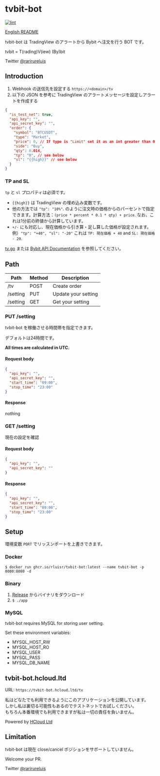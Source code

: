 tvbit-bot
============

[![lint](https://github.com/rluisr/tvbit-bot/actions/workflows/lint.yml/badge.svg?branch=master)](https://github.com/rluisr/tvbit-bot/actions/workflows/lint.yml)

[English README](README.md)

tvbit-bot は TradingView のアラートから Bybit へ注文を行う BOT です。

tvbit = T(rading)V(iew) (By)bit

Twitter [@rarirureluis](https://twitter.com/rarirureluis)

Introduction
-------------

1. Webhook の送信先を設定する `https://<domain>/tv`
2. 以下の JSON を参考に TradingView のアラートメッセージを設定しアラートを作成する

```json
{
  "is_test_net": true,
  "api_key": "",
  "api_secret_key": "",
  "order": {
    "symbol": "BTCUSDT",
    "type": "Market",
    "price": 0, // If type is "Limit" set it as an int greater than 0
    "side": "Buy",
    "qty": 0.014,
    "tp": "0", // see below
    "sl": "{{high}}" // see below
  }
}
```

### TP and SL

`tp` と `sl` プロパティは必須です。

- `{{high}}` は TradingView の埋め込み変数です。
- 他の方法では `"tp": "10%"`. のように注文時の価格からのパーセントで指定できます。計算方法：`(price * percent * 0.1 * qty) + price`. なお、これは1分前の終値から計算しています。
- `+/-` にも対応し、現在価格から引き算・足し算した価格が設定されます。例）`"tp": "+40", "sl": "-20"` これは `TP: 現在価格 + 40` and `SL: 現在価格 - 20`.

[tv.go](pkg/domain/tv.go) または [Bybit API Documentation](https://bybit-exchange.github.io/docs/linear/#:~:text=Transaction%20timestamp-,order,-How%20to%20Subscribe) を参照してください。

Path
-----

| Path     | Method | Description         |
|----------|--------|---------------------|
| /tv      | POST   | Create order        |
| /setting | PUT    | Update your setting |
| /setting | GET    | Get your setting    |

### PUT /setting

tvbit-bot を稼働させる時間帯を指定できます。

デフォルトは24時間です。

**All times are calculated in UTC.**

#### Request body

```json
{
  "api_key": "",
  "api_secret_key": "",
  "start_time": "09:00",
  "stop_time": "23:00"
}
```

#### Response

nothing

### GET /setting

現在の設定を確認

#### Request body

```json
{
  "api_key": "",
  "api_secret_key": ""
}
```

#### Response

```json
{
  "api_key": "",
  "api_secret_key": "",
  "start_time": "09:00",
  "stop_time": "23:00"
}
```

Setup
-----

環境変数 `PORT` でリッスンポートを上書きできます。

### Docker

```shell
$ docker run ghcr.io/rluisr/tvbit-bot:latest --name tvbit-bot -p 8080:8080 -d
```

### Binary

1. [Release](https://github.com/rluisr/tvbit-bot/releases) からバイナリをダウンロード
2. `$ ./app`

###  MySQL

tvbit-bot requires MySQL for storing user setting.

Set these environment variables:
- MYSQL_HOST_RW
- MYSQL_HOST_RO
- MYSQL_USER
- MYSQL_PASS
- MYSQL_DB_NAME

tvbit-bot.hcloud.ltd
--------------------

URL: `https://tvbit-bot.hcloud.ltd/tv`

私はどなたでも利用できるようにこのアプリケーションを公開しています。  
しかし私は裏切る可能性もあるのでテストネットでお試しください。  
もちろん本番環境でも利用できますが私は一切の責任を負いません。

Powered by [HCloud Ltd](https://hcloud.ltd)

Limitation
----------

tvbit-bot は現在 close/cancel ポジションをサポートしていません。

Welcome your PR.

Twitter [@rarirureluis](https://twitter.com/rarirureluis)
